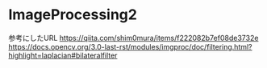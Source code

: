# ImageProcessing2






参考にしたURL
https://qiita.com/shim0mura/items/f222082b7ef08de3732e
https://docs.opencv.org/3.0-last-rst/modules/imgproc/doc/filtering.html?highlight=laplacian#bilateralfilter
